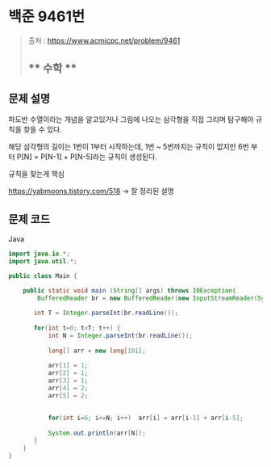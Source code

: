 # 백준 9461번

>  출처 : https://www.acmicpc.net/problem/9461
> 
>  ## ** 수학 **

## 문제 설명

파도반 수열이라는 개념을 알고있거나 그림에 나오는 삼각형을 직접 그리며 탐구해야 규칙을 찾을 수 있다.

해당 삼각형의 길이는 1번이 1부터 시작하는데, 1번 ~ 5번까지는 규칙이 없지만 6번 부터 P[N] = P[N-1] + P[N-5]라는 규칙이 생성된다.

규칙을 찾는게 핵심

https://yabmoons.tistory.com/518 → 잘 정리된 설명

## 문제 코드
Java

```java
import java.io.*;
import java.util.*;

public class Main {
    
    public static void main (String[] args) throws IOException{
		BufferedReader br = new BufferedReader(new InputStreamReader(System.in));

	   int T = Integer.parseInt(br.readLine());
	   
	   for(int t=0; t<T; t++) {
		   int N = Integer.parseInt(br.readLine());
		   
		   long[] arr = new long[101];
		   
		   arr[1] = 1;
		   arr[2] = 1;
		   arr[3] = 1;
		   arr[4] = 2;
		   arr[5] = 2;
		   
		   
		   for(int i=6; i<=N; i++)  arr[i] = arr[i-1] + arr[i-5];
		   
		   System.out.println(arr[N]);
	   }
    }
}

